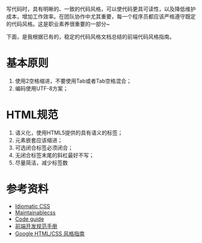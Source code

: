 <style>
body {
  padding: 20px 0;
}
</style>

写代码时，具有明晰的、一致的代码风格，可以使代码更具可读性，以及降低维护成本，增加工作效率。在团队协作中尤其重要，每一个程序员都应该严格遵守既定的代码风格。这是职业素养很重要的一部分~

下面，是我根据已有的，稳定的代码风格文档总结的前端代码风格指南。

# 基本原则

1. 使用2空格缩进，不要使用Tab或者Tab空格混合；
2. 编码使用UTF-8方案；

# HTML规范

1. 语义化，使用HTML5提供的具有语义的标签；
2. 元素嵌套应该缩进；
3. 可选闭合标签必须闭合；
4. 无闭合标签末尾的斜杠最好不写；
5. 尽量简洁，减少标签数

# 参考资料

- [Idiomatic CSS](https://github.com/necolas/idiomatic-css)
- [Maintainablecss](http://maintainablecss.com/)
- [Code guide](http://codeguide.co/)
- [前端开发规范手册](http://zhibimo.com/read/Ashu/front-end-style-guide/index.html)
- [Google HTML/CSS 风格指南](https://google.github.io/styleguide/htmlcssguide.html)
